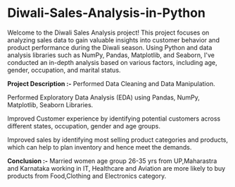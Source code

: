 # Diwali-Sales-Analysis-in-Python
Welcome to the Diwali Sales Analysis project! This project focuses on analyzing sales data to gain valuable insights into customer behavior and product performance during the Diwali season. Using Python and data analysis libraries such as NumPy, Pandas, Matplotlib, and Seaborn, I've conducted an in-depth analysis based on various factors, including age, gender, occupation, and marital status.

**Project Description :-**
Performed Data Cleaning and Data Manipulation.

Performed Exploratory Data Analysis (EDA) using Pandas, NumPy, Matplotlib, Seaborn Libraries.

Improved Customer experience by identifying potential customers across different states, occupation, gender and age groups.

Improved sales by identifying most selling product categories and products, which can help to plan inventory and hence meet the demands.

**Conclusion :-**
Married women age group 26-35 yrs from UP,Maharastra and Karnataka working in IT, Healthcare and Aviation are more likely to buy products from Food,Clothing and Electronics category.


